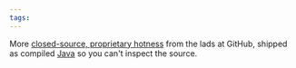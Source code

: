 ```yaml
---
tags: 
---
```


More [closed-source, proprietary hotness](http://github.com/blog/441-announcing-github-fi) from the lads at GitHub, shipped as compiled [Java](/wiki/Java) so you can't inspect the source.
